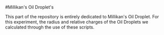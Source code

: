 #Millikan's Oil Droplet's

This part of the repository is entirely dedicated to Millikan's Oil Droplet.
For this experiment, the radius and relative charges of the Oil Droplets we calculated through the use of these scripts.
